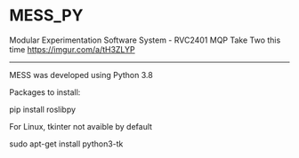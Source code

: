 # MESS_PY
Modular Experimentation Software System - RVC2401 MQP
Take Two this time
https://imgur.com/a/tH3ZLYP

-------------------------------------------------------
MESS was developed using Python 3.8

Packages to install:

pip install roslibpy

For Linux, tkinter not avaible by default 

sudo apt-get install python3-tk

